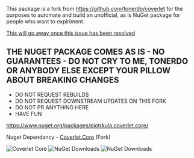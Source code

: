 This package is a fork from https://github.com/tonerdo/coverlet for the purposes to automate and build an unofficial, as is NuGet package for people who want to expiriment.

[This will go away once this issue has been resolved](https://github.com/tonerdo/coverlet/issues/212)

THE NUGET PACKAGE COMES AS IS - NO GUARANTEES - DO NOT CRY TO ME, TONERDO OR ANYBODY ELSE EXCEPT YOUR PILLOW ABOUT BREAKING CHANGES
---

- DO NOT REQUEST REBUILDS
- DO NOT REQUEST DOWNSTREAM UPDATES ON THIS FORK
- DO NOT PR ANYTHING HERE
- HAVE FUN

https://www.nuget.org/packages/piotrkula.coverlet.core/

Nuget Dependancy - [Coverlet.Core](https://www.nuget.org/packages/piotrkula.coverlet.core) (Fork)

![Coverlet Core](https://dev.azure.com/piotrkula/piotrkula.coverlet.core/_apis/build/status/piotrkula.coverlet.core-.NET%20Desktop-CI) ![NuGet Downloads](https://img.shields.io/nuget/v/piotrkula.coverlet.core.svg) ![NuGet Downloads](https://img.shields.io/nuget/dt/piotrkula.coverlet.core.svg)
